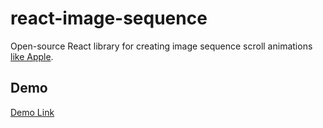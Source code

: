 # react-image-sequence

Open-source React library for creating image sequence scroll animations [like Apple](https://www.apple.com/airpods-max/).

## Demo
[Demo Link](https://artyomshaitor.github.io/react-image-sequence/)
